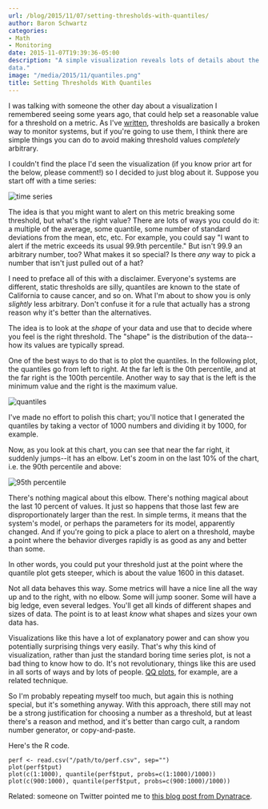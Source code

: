 ```yaml
---
url: /blog/2015/11/07/setting-thresholds-with-quantiles/
author: Baron Schwartz
categories:
- Math
- Monitoring
date: 2015-11-07T19:39:36-05:00
description: "A simple visualization reveals lots of details about the shape of
data."
image: "/media/2015/11/quantiles.png"
title: Setting Thresholds With Quantiles
---
```


I was talking with someone the other day about a visualization I remembered
seeing some years ago, that could help set a reasonable value for a threshold on
a metric. As I've
[written](https://www.vividcortex.com/blog/2013/04/10/2-reasons-why-threshold-based-monitoring-is-hopelessly-broken/),
thresholds are basically a broken way to monitor systems, but if you're going to
use them, I think there are simple things you can do to avoid making threshold
values *completely* arbitrary.

I couldn't find the place I'd seen the visualization (if you know prior art for
the below, please comment!) so I decided to just blog about it. Suppose you
start off with a time series:

![time series](/media/2015/11/time-series.png)

<!--more-->

The idea is that you might want to alert on this metric breaking some threshold,
but what's the right value? There are lots of ways you could do it: a multiple
of the average, some quantile, some number of standard deviations from the mean,
etc, etc. For example, you could say "I want to alert if the metric exceeds its
usual 99.9th percentile." But isn't 99.9 an arbitrary number, too? What makes it
so special? Is there *any* way to pick a number that isn't just pulled out of a
hat?

I need to preface all of this with a disclaimer. Everyone's systems are
different, static thresholds are silly, quantiles are known to the state of
California to cause cancer, and so on. What I'm about to show you is only
*slightly* less arbitrary. Don't confuse it for a rule that actually has a
strong reason why it's better than the alternatives.

The idea is to look at the *shape* of your data and use that to decide where you
feel is the right threshold. The "shape" is the distribution of the data--how
its values are typically spread.

One of the best ways to do that is to plot the quantiles. In the following plot,
the quantiles go from left to right. At the far left is the 0th percentile, and
at the far right is the 100th percentile. Another way to say that is the left is
the minimum value and the right is the maximum value.

![quantiles](/media/2015/11/quantiles.png)

I've made no effort to polish this chart; you'll notice that I generated the
quantiles by taking a vector of 1000 numbers and dividing it by 1000, for
example.

Now, as you look at this chart, you can see that near the far right, it suddenly
jumps--it has an elbow. Let's zoom in on the last 10% of the chart, i.e. the 90th
percentile and above:

![95th percentile](/media/2015/11/95-percent.png)

There's nothing magical about this elbow. There's nothing magical about the last
10 percent of values. It just so happens that those last few are
disproportionately larger than the rest. In simple terms, it means that the
system's model, or perhaps the parameters for its model, apparently changed.
And if you're going to pick a place to alert on a threshold, maybe a point where
the behavior diverges rapidly is as good as any and better than some.

In other words, you could put your threshold just at the point where the
quantile plot gets steeper, which is about the value 1600 in this dataset.

Not all data behaves this way. Some metrics will have a nice line all the way up
and to the right, with no elbow. Some will jump sooner. Some will have a big
ledge, even several ledges. You'll get all kinds of different shapes and sizes
of data. The point is to at least *know* what shapes and sizes your own data
has.

Visualizations like this have a lot of explanatory power and can show you
potentially surprising things very easily. That's why this kind of
visualization, rather than just the standard boring time series plot, is not a
bad thing to know how to do. It's not revolutionary, things like this are used
in all sorts of ways and by lots of people. [QQ
plots](https://en.wikipedia.org/wiki/Q%E2%80%93Q_plot), for example, are a
related technique.

So I'm probably repeating myself too much, but again this is nothing special,
but it's something anyway. With this approach, there still may not be a strong
justification for choosing a number as a threshold, but at least there's a
reason and method, and it's better than cargo cult, a random number generator,
or copy-and-paste.

Here's the R code.

    perf <- read.csv("/path/to/perf.csv", sep="")
    plot(perf$tput)
    plot(c(1:1000), quantile(perf$tput, probs=c(1:1000)/1000))
    plot(c(900:1000), quantile(perf$tput, probs=c(900:1000)/1000))

Related: someone on Twitter pointed me to [this blog post from Dynatrace](http://apmblog.dynatrace.com/2012/11/14/why-averages-suck-and-percentiles-are-great/).
